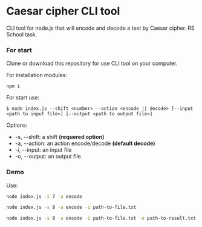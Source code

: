 # Caesar cipher CLI tool

CLI tool for node.js that will encode and decode a text by Caesar cipher. RS School task.


### For start

Clone or download this repository for use CLI tool on your computer.

For installation modules:

```
npm i
```

For start use:

```
$ node index.js --shift <number> --action <encode || decode> [--input <path to input file>] [--output <path to output file>]
```

Options:

- -s, --shift: a shift **(requered option)**
- -a, --action: an action encode/decode **(default decode)**
- -i, --input: an input file
- -o, --output: an output file

### Demo

Use:

```bash
node index.js -s 7 -a encode

node index.js -s 8 -a encode -i path-to-file.txt

node index.js -s 8 -a encode -i path-to-file.txt -o path-to-result.txt
```
